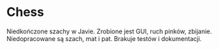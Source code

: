 # Chess
Niedkończone szachy w Javie. Zrobione jest GUI, ruch pinków, zbijanie. Niedopracowane są szach, mat i pat. Brakuje testów i dokumentacji.
